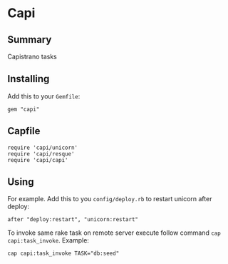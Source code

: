 # Capi

## Summary

Capistrano tasks

## Installing

Add this to your `Gemfile`:

    gem "capi"

## Capfile

    require 'capi/unicorn'
    require 'capi/resque'
    require 'capi/capi'

## Using

For example.
Add this to you `config/deploy.rb` to restart unicorn after deploy:
    
    after "deploy:restart", "unicorn:restart"

To invoke same rake task on remote server execute follow command
`cap capi:task_invoke`. Example:

    cap capi:task_invoke TASK="db:seed"
